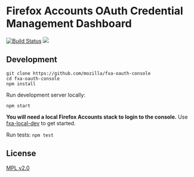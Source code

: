 # Firefox Accounts OAuth Credential Management Dashboard

[![Build Status](https://travis-ci.org/mozilla/fxa-oauth-console.svg?branch=master)](https://travis-ci.org/mozilla/fxa-oauth-console)
![](https://mdn.mozillademos.org/files/9783/dashboard-example.jpg)
## Development

```
git clone https://github.com/mozilla/fxa-oauth-console
cd fxa-oauth-console
npm install
```

Run development server locally:

```
npm start
```

**You will need a local Firefox Accounts stack to login to the console.** Use [fxa-local-dev](https://github.com/vladikoff/fxa-local-dev) to get started.

Run tests: `npm test`

## License

[MPL v2.0](LICENSE)
